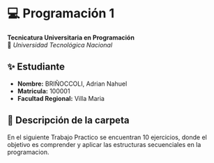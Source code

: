 # 💻 Programación 1  
**Tecnicatura Universitaria en Programación**  
📍 *Universidad Tecnológica Nacional*  

## ✨ Estudiante  
- **Nombre:** BRIÑOCCOLI, Adrian Nahuel
- **Matricula:** 100001
- **Facultad Regional:** Villa Maria

## 📂 Descripción de la carpeta

En el siguiente Trabajo Practico se encuentran 10 ejercicios, donde el objetivo es comprender y aplicar las estructuras secuenciales en la programacion.
